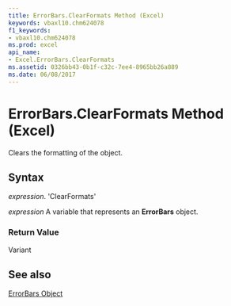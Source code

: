 ```yaml
---
title: ErrorBars.ClearFormats Method (Excel)
keywords: vbaxl10.chm624078
f1_keywords:
- vbaxl10.chm624078
ms.prod: excel
api_name:
- Excel.ErrorBars.ClearFormats
ms.assetid: 0326bb43-0b1f-c32c-7ee4-8965bb26a889
ms.date: 06/08/2017
---
```



# ErrorBars.ClearFormats Method (Excel)

Clears the formatting of the object.


## Syntax

 _expression_. 'ClearFormats'

 _expression_ A variable that represents an **ErrorBars** object.


### Return Value

Variant


## See also


[ErrorBars Object](Excel.ErrorBars(objec).md)

